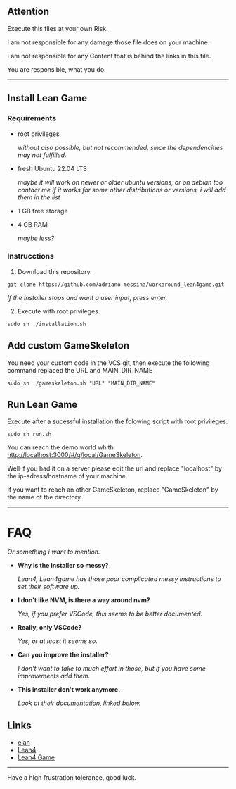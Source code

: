 ## Attention

Execute this files at your own Risk.

I am not responsible for any damage those file does on your machine.

I am not responsible for any Content that is behind the links in this file.

You are responsible, what you do.

---

## Install Lean Game

### Requirements

- root privileges
  
  *without also possible, but not recommended, since the dependencities may not fulfilled.*
  
- fresh Ubuntu 22.04 LTS

  *maybe it will work on newer or older ubuntu versions, or on debian too*
  *contact me if it works for some other distributions or versions, i will add them in the list*
  
- 1 GB free storage
  
- 4 GB RAM
  
  *maybe less?*
  
### Instrucctions

1. Download this repository.

`git clone https://github.com/adriano-messina/workaround_lean4game.git`

*If the installer stops and want a user input, press enter.*

2. Execute with root privileges.

`sudo sh ./installation.sh`

## Add custom GameSkeleton

You need your custom code in the VCS git, then execute the following command replaced the URL and MAIN_DIR_NAME

`sudo sh ./gameskeleton.sh "URL" "MAIN_DIR_NAME"`


## Run Lean Game

Execute after a sucessful installation the folowing script with root privileges.

`sudo sh run.sh`

You can reach the demo world whith [http://localhost:3000/#/g/local/GameSkeleton](http://localhost:3000/#/g/local/GameSkeleton).

Well if you had it on a server please edit the url and replace "localhost" by the ip-adress/hostname of your machine.

If you want to reach an other GameSkeleton, replace "GameSkeleton" by the name of the directory.

---

# FAQ

*Or something i want to mention.*

- **Why is the installer so messy?**

  *Lean4, Lean4game has those poor complicated messy instructions to set their software up.*
  
- **I don't like NVM, is there a way around nvm?**

  *Yes, if you prefer VSCode, this seems to be better documented.*
  
- **Really, only VSCode?**

  *Yes, or at least it seems so.*
  
- **Can you improve the installer?**

  *I don't want to take to much effort in those, but if you have some improvements add them.*

- **This installer don't work anymore.**

  *Look at their documentation, linked below.*
  
## Links

- [elan](https://github.com/leanprover/elan)
- [Lean4](https://lean-lang.org/lean4/doc/setup.html)
- [Lean4 Game](https://github.com/leanprover-community/lean4game/blob/main/doc/running_locally.md)

---

Have a high frustration tolerance, good luck.

